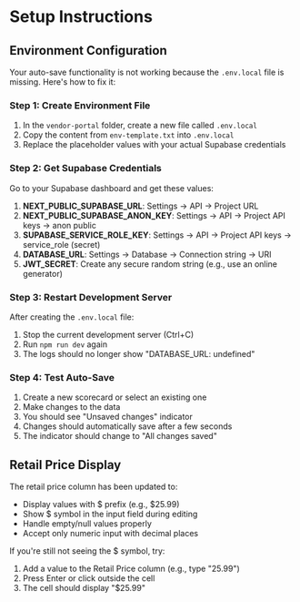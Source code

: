# Setup Instructions

## Environment Configuration

Your auto-save functionality is not working because the `.env.local` file is missing. Here's how to fix it:

### Step 1: Create Environment File

1. In the `vendor-portal` folder, create a new file called `.env.local`
2. Copy the content from `env-template.txt` into `.env.local`
3. Replace the placeholder values with your actual Supabase credentials

### Step 2: Get Supabase Credentials

Go to your Supabase dashboard and get these values:

1. **NEXT_PUBLIC_SUPABASE_URL**: Settings → API → Project URL
2. **NEXT_PUBLIC_SUPABASE_ANON_KEY**: Settings → API → Project API keys → anon public
3. **SUPABASE_SERVICE_ROLE_KEY**: Settings → API → Project API keys → service_role (secret)
4. **DATABASE_URL**: Settings → Database → Connection string → URI
5. **JWT_SECRET**: Create any secure random string (e.g., use an online generator)

### Step 3: Restart Development Server

After creating the `.env.local` file:

1. Stop the current development server (Ctrl+C)
2. Run `npm run dev` again
3. The logs should no longer show "DATABASE_URL: undefined"

### Step 4: Test Auto-Save

1. Create a new scorecard or select an existing one
2. Make changes to the data
3. You should see "Unsaved changes" indicator
4. Changes should automatically save after a few seconds
5. The indicator should change to "All changes saved"

## Retail Price Display

The retail price column has been updated to:
- Display values with $ prefix (e.g., $25.99)
- Show $ symbol in the input field during editing
- Handle empty/null values properly
- Accept only numeric input with decimal places

If you're still not seeing the $ symbol, try:
1. Add a value to the Retail Price column (e.g., type "25.99")
2. Press Enter or click outside the cell
3. The cell should display "$25.99" 